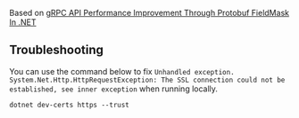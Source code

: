 Based on [gRPC API Performance Improvement Through Protobuf FieldMask In .NET](https://www.azilen.com/blog/grpc-api-performance-improvement-through-protobuf-fieldmask-in-net/)

## Troubleshooting

You can use the command below to fix `Unhandled exception. System.Net.Http.HttpRequestException: The SSL connection could not be established, see inner exception` when running locally.

```
dotnet dev-certs https --trust
```